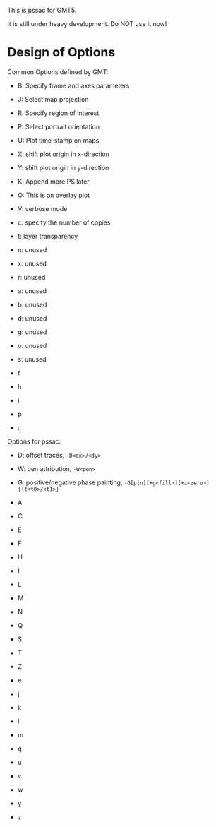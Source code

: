 This is pssac for GMT5.

It is still under heavy development. Do NOT use it now!

Design of Options
=================

Common Options defined by GMT:

- B: Specify frame and axes parameters
- J: Select map projection
- R: Specify region of interest
- P: Select portrait orientation
- U: Plot time-stamp on maps
- X: shift plot origin in x-direction
- Y: shift plot origin in y-direction
- K: Append more PS later
- O: This is an overlay plot
- V: verbose mode
- c: specify the number of copies
- t: layer transparency

- n: unused
- x: unused
- r: unused
- a: unused
- b: unused
- d: unused
- g: unused
- o: unused
- s: unused

- f
- h
- i
- p
- :

Options for pssac:

- D: offset traces, `-D<dx>/<dy>`
- W: pen attribution, `-W<pen>`
- G: positive/negative phase painting, `-G[p|n][+g<fill>][+z<zero>][+t<t0>/<t1>]`

- A
- C
- E
- F
- H
- I
- L
- M
- N
- Q
- S
- T
- Z

- e
- j
- k
- l
- m
- q
- u
- v
- w
- y
- z
